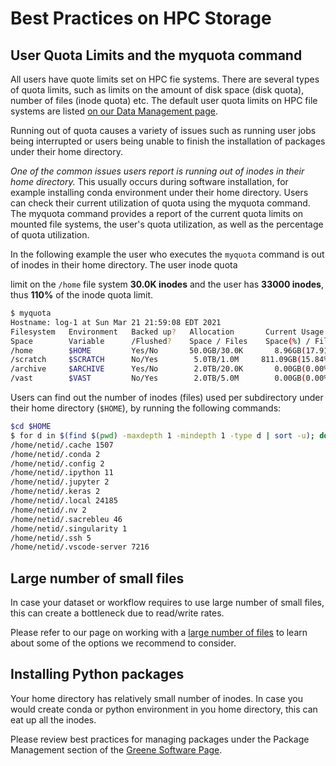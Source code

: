 # Best Practices on HPC Storage
## User Quota Limits and the myquota command
All users have quote limits set on HPC fie systems. There are several types of quota limits, such as limits on the amount of disk space (disk quota), number of files (inode quota) etc. The default user quota limits on HPC file systems are listed [on our Data Management page](./01_intro_and_data_management.mdx#hpc-storage-mounts-comparison-table).

Running out of quota causes a variety of issues such as running user jobs being interrupted or users being unable to finish the installation of packages under their home directory.

_One of the common issues users report is running out of inodes in their home directory._ This usually occurs during software installation, for example installing conda environment under their home directory. Users can check their current utilization of quota using the myquota command. The myquota command provides a report of the current quota limits on mounted file systems, the user's  quota utilization, as well as the percentage of quota utilization. 

In the following example the user who executes the `myquota` command is out of inodes in their home directory. The user inode quota

limit on the `/home` file system **30.0K inodes** and the user has **33000 inodes**, thus **110%** of the inode quota limit.
```sh
$ myquota
Hostname: log-1 at Sun Mar 21 21:59:08 EDT 2021
Filesystem   Environment   Backed up?   Allocation       Current Usage
Space        Variable      /Flushed?    Space / Files    Space(%) / Files(%)
/home        $HOME         Yes/No       50.0GB/30.0K       8.96GB(17.91%)/33000(110.00%)
/scratch     $SCRATCH      No/Yes        5.0TB/1.0M     811.09GB(15.84%)/2437(0.24%)
/archive     $ARCHIVE      Yes/No        2.0TB/20.0K       0.00GB(0.00%)/1(0.00%)
/vast        $VAST         No/Yes        2.0TB/5.0M        0.00GB(0.00%)/1(0.00%)
```
Users can find out the number of inodes (files) used per subdirectory under their home directory (`$HOME`), by running the following commands:
```sh
$cd $HOME
$ for d in $(find $(pwd) -maxdepth 1 -mindepth 1 -type d | sort -u); do n_files=$(find $d | wc -l); echo $d $n_files; done
/home/netid/.cache 1507
/home/netid/.conda 2
/home/netid/.config 2
/home/netid/.ipython 11
/home/netid/.jupyter 2
/home/netid/.keras 2
/home/netid/.local 24185
/home/netid/.nv 2
/home/netid/.sacrebleu 46
/home/netid/.singularity 1
/home/netid/.ssh 5
/home/netid/.vscode-server 7216
```

## Large number of small files
In case your dataset or workflow requires to use large number of small files, this can create a bottleneck due to read/write rates. 

Please refer to our page on working with a [large number of files](./07_large_number_of_small_files.md) to learn about some of the options we recommend to consider.

## Installing Python packages
Your home directory has relatively small number of inodes.
In case you would create conda or python environment in you home directory, this can eat up all the inodes. 

Please review best practices for managing packages under the Package Management section of the [Greene Software Page](../06_tools_and_software/05_software_on_greene.md).

